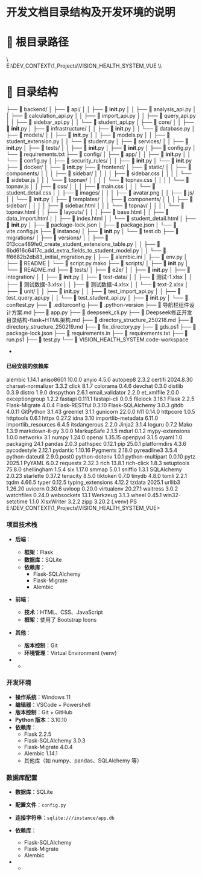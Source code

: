 # 开发文档目录结构及开发环境的说明

# 📂 根目录路径
\\\
E:\DEV_CONTEXT\1_Projects\VISION_HEALTH_SYSTEM_VUE
\\\

# 📁 目录结构
├── 📁 backend/
│   ├── 📁 api/
│   │   ├── 📄 __init__.py
│   │   ├── 📄 analysis_api.py
│   │   ├── 📄 calculation_api.py
│   │   ├── 📄 import_api.py
│   │   ├── 📄 query_api.py
│   │   ├── 📄 sidebar_api.py
│   │   └── 📄 student_api.py
│   ├── 📁 core/
│   │   ├── 📄 __init__.py
│   ├── 📁 infrastructure/
│   │   ├── 📄 __init__.py
│   │   └── 📄 database.py
│   ├── 📁 models/
│   │   ├── 📄 __init__.py
│   │   ├── 📄 models.py
│   │   ├── 📄 student_extension.py
│   │   └── 📄 student.py
│   ├── 📁 services/
│   │   ├── 📄 __init__.py
│   ├── 📁 tests/
│   │   ├── 📄 __init__.py
│   ├── 📄 __init__.py
│   ├── 📄 config.py
│   └── 📄 requirements.txt
├── 📁 config/
│   ├── 📁 app/
│   │   ├── 📄 __init__.py
│   │   └── 📄 config.py
│   ├── 📁 security_rules/
│   │   ├── 📄 __init__.py
│   └── 📄 __init__.py
├── 📁 docker/
│   ├── 📄 __init__.py
├── 📁 frontend/
│   ├── 📁 static/
│   │   ├── 📁 components/
│   │   │   ├── 📁 sidebar/
│   │   │   │   ├── 📄 sidebar.css
│   │   │   │   └── 📄 sidebar.js
│   │   │   └── 📁 topnav/
│   │   │   │   └── 📄 topnav.css
│   │   │   │   └── 📄 topnav.js
│   │   ├── 📁 css/
│   │   │   ├── 📄 main.css
│   │   │   └── 📄 student_detail.css
│   │   ├── 📁 images/
│   │   │   ├── 📄 avatar.png
│   │   ├── 📁 js/
│   │   └── 📄 __init__.py
│   ├── 📁 templates/
│   │   ├── 📁 components/
│   │   │   ├── 📁 sidebar/
│   │   │   │   ├── 📄 sidebar.html
│   │   │   └── 📁 topnav/
│   │   │   │   └── 📄 topnav.html
│   │   ├── 📁 layouts/
│   │   │   ├── 📄 base.html
│   │   ├── 📄 data_import.html
│   │   ├── 📄 index.html
│   │   └── 📄 student_detail.html
│   ├── 📄 __init__.py
│   ├── 📄 package-lock.json
│   ├── 📄 package.json
│   └── 📄 vite.config.js
├── 📁 instance/
│   ├── 📄 __init__.py
│   └── 📄 test.db
├── 📁 migrations/
│   ├── 📁 versions/
│   │   ├── 📄 013cca489fe0_create_student_extensions_table.py
│   │   ├── 📄 6bd616c6417c_add_extra_fields_to_student_model.py
│   │   └── 📄 ff6682b2db83_initial_migration.py
│   ├── 📄 alembic.ini
│   ├── 📄 env.py
│   ├── 📄 README
│   └── 📄 script.py.mako
├── 📁 scripts/
│   ├── 📄 __init__.py
│   └── 📄 README.md
├── 📁 tests/
│   ├── 📁 e2e/
│   │   ├── 📄 __init__.py
│   ├── 📁 integration/
│   │   ├── 📄 __init__.py
│   ├── 📁 test-data/
│   │   ├── 📄 测试-1.xlsx
│   │   ├── 📄 测试数据-3.xlsx
│   │   ├── 📄 测试数据-4.xlsx
│   │   └── 📄 text-2.xlsx
│   ├── 📁 unit/
│   │   ├── 📄 __init__.py
│   │   ├── 📄 test_import_api.py
│   │   ├── 📄 test_query_api.py
│   │   └── 📄 test_student_api.py
│   ├── 📄 __init__.py
│   └── 📄 conftest.py
├── 📄 .editorconfig
├── 📄 .python-version
├── 📄 导航栏组件设计方案.md
├── 📄 app.py
├── 📄 deepseek_cli.py
├── 📄 Deepseek修正开发目录结构-flask+HTML架构.md
├── 📄 directory_structure_250218.md
├── 📄 directory_structure_250219.md
├── 📄 fix_directory.py
├── 📄 gds.ps1
├── 📄 package-lock.json
├── 📄 requirements.in
├── 📄 requirements.txt
├── 📄 run.ps1
├── 📄 test.py
└── 📄 VISION_HEALTH_SYSTEM.code-workspace

* 

#### 已经安装的依赖库

alembic             1.14.1
aniso8601           10.0.0
anyio               4.5.0
autopep8            2.3.2
certifi             2024.8.30
charset-normalizer  3.3.2
click               8.1.7
colorama            0.4.6
devchat             0.3.0
distlib             0.3.9
distro              1.9.0
dnspython           2.6.1
email_validator     2.2.0
et_xmlfile          2.0.0
exceptiongroup      1.2.2
fastapi             0.111.1
fastapi-cli         0.0.5
filelock            3.16.1
Flask               2.2.5
Flask-Migrate       4.0.4
Flask-RESTful       0.3.10
Flask-SQLAlchemy    3.0.3
gitdb               4.0.11
GitPython           3.1.43
greenlet            3.1.1
gunicorn            22.0.0
h11                 0.14.0
httpcore            1.0.5
httptools           0.6.1
httpx               0.27.2
idna                3.10
importlib-metadata  6.11.0
importlib_resources 6.4.5
itsdangerous        2.2.0
Jinja2              3.1.4
loguru              0.7.2
Mako                1.3.9
markdown-it-py      3.0.0
MarkupSafe          2.1.5
mdurl               0.1.2
mypy-extensions     1.0.0
networkx            3.1
numpy               1.24.0
openai              1.35.15
openpyxl            3.1.5
oyaml               1.0
packaging           24.1
pandas              2.0.3
pathspec            0.12.1
pip                 25.0.1
platformdirs        4.3.6
pycodestyle         2.12.1
pydantic            1.10.16
Pygments            2.18.0
pyreadline3         3.5.4
python-dateutil     2.9.0.post0
python-dotenv       1.0.1
python-multipart    0.0.10
pytz                2025.1
PyYAML              6.0.2
requests            2.32.3
rich                13.8.1
rich-click          1.8.3
setuptools          75.8.0
shellingham         1.5.4
six                 1.17.0
smmap               5.0.1
sniffio             1.3.1
SQLAlchemy          2.0.23
starlette           0.37.2
tenacity            8.5.0
tiktoken            0.7.0
tinydb              4.8.0
tomli               2.2.1
tqdm                4.66.5
typer               0.12.5
typing_extensions   4.12.2
tzdata              2025.1
urllib3             1.26.20
uvicorn             0.30.6
uvloop              0.20.0
virtualenv          20.27.1
waitress            3.0.2
watchfiles          0.24.0
websockets          13.1
Werkzeug            3.1.3
wheel               0.45.1
win32-setctime      1.1.0
XlsxWriter          3.2.2
zipp                3.20.2
(.venv) PS E:\DEV_CONTEXT\1_Projects\VISION_HEALTH_SYSTEM_VUE> 





### **项目技术栈**

- **后端**：
  - **框架**：Flask
  - **数据库**：SQLite
  - **依赖库**：
    - Flask-SQLAlchemy
    - Flask-Migrate
    - Alembic
- **前端**：
  - **技术**：HTML、CSS、JavaScript
  - **框架**：使用了 Bootstrap Icons
- **其他**：
  - **版本控制**：Git
  - **环境管理**：Virtual Environment (venv)

- - 

### **开发环境**

- **操作系统**：Windows 11
- **编辑器**：VSCode + Powershell
- **版本控制**：Git + GitHub
- **Python 版本**：3.10.10
- **依赖库**：
  - Flask 2.2.5
  - Flask-SQLAlchemy 3.0.3
  - Flask-Migrate 4.0.4
  - Alembic 1.14.1
  - 其他库（如 numpy、pandas、SQLAlchemy 等）

### **数据库配置**

- **数据库**：SQLite
- **配置文件**：`config.py`
- **连接字符串**：`sqlite:///instance/app.db`
- **依赖库**：
  - Flask-SQLAlchemy
  - Flask-Migrate
  - Alembic



- - 
